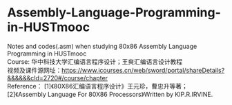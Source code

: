 # Assembly-Language-Programming-in-HUSTmooc
Notes and codes(.asm) when studying 80x86 Assembly Language Programming in HUSTmooc         
Course: 华中科技大学汇编语言程序设计；王爽汇编语言设计教程   
视频及课件源网址：https://www.icourses.cn/web/sword/portal/shareDetails?&&&&&&cId=2720#/course/chapter        
Reference： [1]《80X86汇编语言程序设计》王元珍，曹忠升等著；      
            [2]《Assembly Language For 80X86 Processors》Written by KIP.R.IRVINE.      
